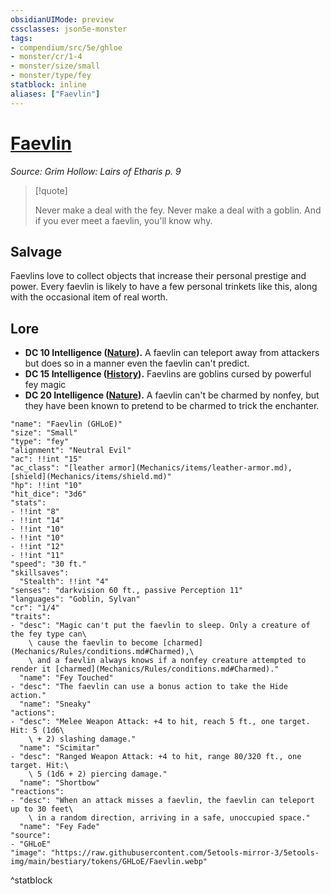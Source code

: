 ```yaml
---
obsidianUIMode: preview
cssclasses: json5e-monster
tags:
- compendium/src/5e/ghloe
- monster/cr/1-4
- monster/size/small
- monster/type/fey
statblock: inline
aliases: ["Faevlin"]
---
```

# [Faevlin](Mechanics\bestiary\fey/faevlin-ghloe.md)
*Source: Grim Hollow: Lairs of Etharis p. 9*  

> [!quote]  
> 
> Never make a deal with the fey. Never make a deal with a goblin. And if you ever meet a faevlin, you'll know why.

## Salvage

Faevlins love to collect objects that increase their personal prestige and power. Every faevlin is likely to have a few personal trinkets like this, along with the occasional item of real worth.

## Lore

- **DC 10 Intelligence ([Nature](Mechanics/Rules/skills.md#Nature)).** A faevlin can teleport away from attackers but does so in a manner even the faevlin can't predict.  
- **DC 15 Intelligence ([History](Mechanics/Rules/skills.md#History)).** Faevlins are goblins cursed by powerful fey magic  
- **DC 20 Intelligence ([Nature](Mechanics/Rules/skills.md#Nature)).** A faevlin can't be charmed by nonfey, but they have been known to pretend to be charmed to trick the enchanter.  

```statblock
"name": "Faevlin (GHLoE)"
"size": "Small"
"type": "fey"
"alignment": "Neutral Evil"
"ac": !!int "15"
"ac_class": "[leather armor](Mechanics/items/leather-armor.md), [shield](Mechanics/items/shield.md)"
"hp": !!int "10"
"hit_dice": "3d6"
"stats":
- !!int "8"
- !!int "14"
- !!int "10"
- !!int "10"
- !!int "12"
- !!int "11"
"speed": "30 ft."
"skillsaves":
  "Stealth": !!int "4"
"senses": "darkvision 60 ft., passive Perception 11"
"languages": "Goblin, Sylvan"
"cr": "1/4"
"traits":
- "desc": "Magic can't put the faevlin to sleep. Only a creature of the fey type can\
    \ cause the faevlin to become [charmed](Mechanics/Rules/conditions.md#Charmed),\
    \ and a faevlin always knows if a nonfey creature attempted to render it [charmed](Mechanics/Rules/conditions.md#Charmed)."
  "name": "Fey Touched"
- "desc": "The faevlin can use a bonus action to take the Hide action."
  "name": "Sneaky"
"actions":
- "desc": "Melee Weapon Attack: +4 to hit, reach 5 ft., one target. Hit: 5 (1d6\
    \ + 2) slashing damage."
  "name": "Scimitar"
- "desc": "Ranged Weapon Attack: +4 to hit, range 80/320 ft., one target. Hit:\
    \ 5 (1d6 + 2) piercing damage."
  "name": "Shortbow"
"reactions":
- "desc": "When an attack misses a faevlin, the faevlin can teleport up to 30 feet\
    \ in a random direction, arriving in a safe, unoccupied space."
  "name": "Fey Fade"
"source":
- "GHLoE"
"image": "https://raw.githubusercontent.com/5etools-mirror-3/5etools-img/main/bestiary/tokens/GHLoE/Faevlin.webp"
```
^statblock